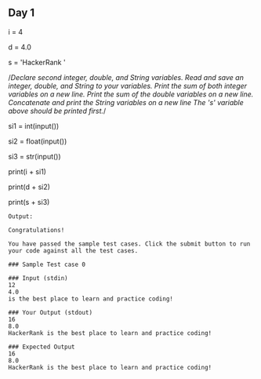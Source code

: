 ## Day 1

i = 4

d = 4.0

s = 'HackerRank '


/*Declare second integer, double, and String variables.
Read and save an integer, double, and String to your variables.
Print the sum of both integer variables on a new line.
Print the sum of the double variables on a new line.
Concatenate and print the String variables on a new line
The 's' variable above should be printed first.*/


si1 = int(input())

si2 = float(input())

si3 = str(input())

print(i + si1)

print(d + si2)

print(s + si3)

```
Output:

Congratulations!

You have passed the sample test cases. Click the submit button to run your code against all the test cases.

### Sample Test case 0

### Input (stdin)
12
4.0
is the best place to learn and practice coding!

### Your Output (stdout)
16
8.0
HackerRank is the best place to learn and practice coding!

### Expected Output
16
8.0
HackerRank is the best place to learn and practice coding!
```
